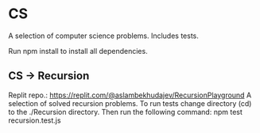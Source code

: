 # CS

A selection of computer science problems.
Includes tests.

Run npm install to install all dependencies.

## CS -> Recursion

Replit repo.: https://replit.com/@aslambekhudajev/RecursionPlayground
A selection of solved recursion problems.
To run tests change directory (cd) to the ./Recursion directory.
Then run the following command:
npm test recursion.test.js
